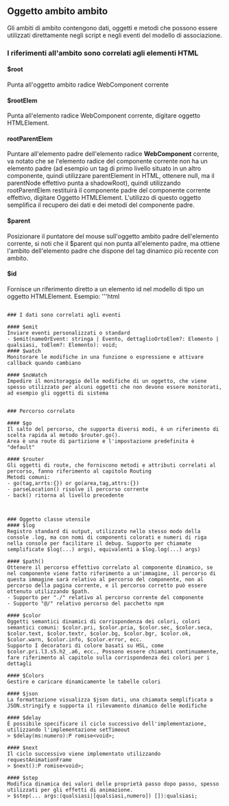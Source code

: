 <!--DESC: {icon:{name:"explore",pkg:"mdi",type:"filled"},id:1} -->

## Oggetto ambito ambito
Gli ambiti di ambito contengono dati, oggetti e metodi che possono essere utilizzati direttamente negli script e negli eventi del modello di associazione.


### I riferimenti all'ambito sono correlati agli elementi HTML

#### $root
Punta all'oggetto ambito radice WebComponent corrente

#### $rootElem
Punta all'elemento radice WebComponent corrente, digitare oggetto HTMLElement.

#### rootParentElem
Puntare all'elemento padre dell'elemento radice **WebComponent** corrente, va notato che se l'elemento radice del componente corrente non ha un elemento padre (ad esempio un tag di primo livello situato in un altro componente, quindi utilizzare parentElement in HTML, ottenere null, ma il parentNode effettivo punta a shadowRoot), quindi utilizzando rootParentElem restituirà il componente padre del componente corrente effettivo, digitare Oggetto HTMLElement. L'utilizzo di questo oggetto semplifica il recupero dei dati e dei metodi del componente padre.


#### $parent
Posizionare il puntatore del mouse sull'oggetto ambito padre dell'elemento corrente, si noti che il $parent qui non punta all'elemento padre, ma ottiene l'ambito dell'elemento padre che dispone del tag dinamico più recente con ambito.

#### $id
  Fornisce un riferimento diretto a un elemento id nel modello di tipo un oggetto HTMLElement.
  Esempio:
  '''html
  <template>
    <div id="mydiv"></div>
  </template>
  <script scope=".">
    return class{

      onReady(){
        this.$id.mydiv.innerHTML = "Hello World";
      }
    }
  </script>
  ```

### I dati sono correlati agli eventi

#### $emit
Inviare eventi personalizzati o standard
- $emit(nameOrEvent: stringa | Evento, dettaglioOrtoElem?: Elemento | qualsiasi, toElem?: Elemento): void;
#### $watch
Monitorare le modifiche in una funzione o espressione e attivare callback quando cambiano

#### $noWatch
Impedire il monitoraggio delle modifiche di un oggetto, che viene spesso utilizzato per alcuni oggetti che non devono essere monitorati, ad esempio gli oggetti di sistema


### Percorso correlato

#### $go
Il salto del percorso, che supporta diversi modi, è un riferimento di scelta rapida al metodo $router.go().
Area è una route di partizione e l'impostazione predefinita è "default"

#### $router
Gli oggetti di route, che forniscono metodi e attributi correlati al percorso, fanno riferimento al capitolo Routing
Metodi comuni:
- go(tag,arrts:{}) or go(area,tag,attrs:{})
- parseLocation() risolve il percorso corrente
- back() ritorna al livello precedente



### Oggetto classe utensile
#### $log 
Registro standard di output, utilizzato nello stesso modo della console .log, ma con nomi di componenti colorati e numeri di riga nella console per facilitare il debug. Supporto per chiamate semplificate $log(...) args), equivalenti a $log.log(...) args)

#### $path()
Ottenere il percorso effettivo correlato al componente dinamico, se nel componente viene fatto riferimento a un'immagine, il percorso di questa immagine sarà relativo al percorso del componente, non al percorso della pagina corrente, e il percorso corretto può essere ottenuto utilizzando $path.
- Supporto per "./" relativo al percorso corrente del componente
- Supporto "@/" relativo percorso del pacchetto npm

#### $color
Oggetti semantici dinamici di corrispondenza dei colori, colori semantici comuni: $color.pri, $color.pria, $color.sec, $color.seca, $color.text, $color.textr, $color.bg, $color.bgr, $color.ok, $color.warn, $color.info, $color.error, ecc.
Supporto I decoratori di colore basati su HSL, come $color.pri.l3.s5.h2_.a6, ecc., Possono essere chiamati continuamente, fare riferimento al capitolo sulla corrispondenza dei colori per i dettagli

#### $Colors
Gestire e caricare dinamicamente le tabelle colori

#### $json
La formattazione visualizza $json dati, una chiamata semplificata a JSON.stringify e supporta il rilevamento dinamico delle modifiche

#### $delay
È possibile specificare il ciclo successivo dell'implementazione, utilizzando l'implementazione setTimeout
> $delay(ms:numero):P romise<void>;

#### $next
Il ciclo successivo viene implementato utilizzando requestAnimationFrame
> $next():P romise<void>;

#### $step
Modifica dinamica dei valori delle proprietà passo dopo passo, spesso utilizzati per gli effetti di animazione.
> $step(... args:(qualsiasi|[qualsiasi,numero]) []):qualsiasi;
